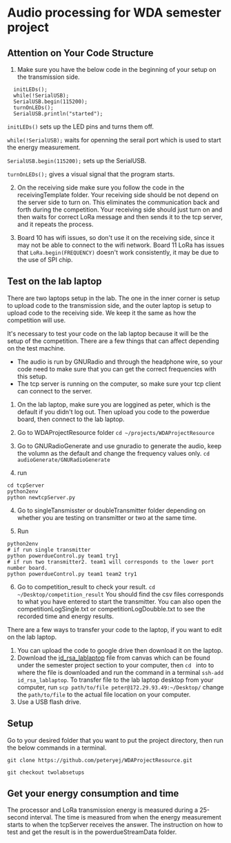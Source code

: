 # Audio processing for WDA semester project

## Attention on Your Code Structure
1. Make sure you have the below code in the beginning of your setup on the transmission side.
```
  initLEDs();
  while(!SerialUSB);
  SerialUSB.begin(115200);
  turnOnLEDs();
  SerialUSB.println("started");
```
`initLEDs()` sets up the LED pins and turns them off. 

`while(!SerialUSB);` waits for openning the serail port which is used to start the energy measurement.

`SerialUSB.begin(115200);` sets up the SerialUSB. 

`turnOnLEDs();` gives a visual signal that the program starts. 

2. On the receiving side make sure you follow the code in the receivingTemplate folder. Your receiving side should be not depend on the server side to turn on. This eliminates the communication back and forth during the competition. Your receiving side should just turn on and then waits for correct LoRa message and then sends it to the tcp server, and it repeats the process. 

3. Board 10 has wifi issues, so don't use it on the receiving side, since it may not be able to connect to the wifi network. Board 11 LoRa has issues that `LoRa.begin(FREQUENCY)` doesn't work consistently, it may be due to the use of SPI chip.

## Test on the lab laptop
There are two laptops setup in the lab. The one in the inner corner is setup to upload code to the transmission side, and the outer laptop is setup to upload code to the receiving side. We keep it the same as how the competition will use. 

It's necessary to test your code on the lab laptop because it will be the setup of the competition. There are a few things that can affect depending on the test machine. 
- The audio is run by GNURadio and through the headphone wire, so your code need to make sure that you can get the correct frequencies with this setup. 
- The tcp server is running on the computer, so make sure your tcp client can connect to the server. 

1. On the lab laptop, make sure you are loggined as peter, which is the default if you didn't log out. Then upload you code to the powerdue board, then connect to the lab laptop.
2. Go to WDAProjectResource folder `cd ~/projects/WDAProjectResource` 
3. Go to GNURadioGenerate and use gnuradio to generate the audio, keep the volumn as the default and change the frequency values only.
`cd audioGenerate/GNURadioGenerate`

4. run
```
cd tcpServer
python2env
python newtcpServer.py
```
4. Go to singleTansmisster or doubleTransmitter folder depending on whether you are testing on transmitter or two at the same time. 

5. Run 
```
python2env
# if run single transmitter
python powerdueControl.py team1 try1
# if run two transmitter2. team1 will corresponds to the lower port number board.
python powerdueControl.py team1 team2 try1
```

6. Go to competition_result to check your result. `cd ~/Desktop/competition_result` 
You should find the csv files corresponds to what you have entered to start the transmitter. You can also open the competitionLogSingle.txt or competitionLogDoubble.txt to see the recorded time and energy results.


There are a few ways to transfer your code to the laptop, if you want to edit on the lab laptop.
1. You can upload the code to google drive then download it on the laptop. 
2. Download the [id_rsa_lablaptop](https://canvas.cmu.edu/courses/5895/files/3082952?module_item_id=902229) file from canvas which can be found under the semester project section to your computer, then `cd ` into to where the file is downloaded and run the command in a terminal `ssh-add id_rsa_lablaptop`. To transfer file to the lab laptop desktop from your computer, run `scp path/to/file peter@172.29.93.49:~/Desktop/` change the `path/to/file` to the actual file location on your computer.
3. Use a USB flash drive. 



## Setup
Go to your desired folder that you want to put the project directory, then run the below commands in a terminal.

`git clone https://github.com/peteryej/WDAProjectResource.git`

`git checkout twolabsetups`


## Get your energy consumption and time
The processor and LoRa transmission energy is measured during a 25-second interval. The time is measured from when the energy measurement starts to when the tcpServer receives the answer. The instruction on how to test and get the result is in the powerdueStreamData folder.




